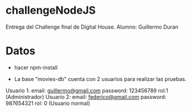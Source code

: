 # challengeNodeJS

Entrega del Challenge final de Digital House.
Alumno: Guillermo Duran

# Datos

- hacer npm-install

- La base "movies-db" cuenta con 2 usuarios para realizar las pruebas.

Usuario 1: email: guillermo@gmail.com password: 123456789 rol:1 (Administrador)
Usuario 2: email: federico@gmail.com password: 987654321 rol: 0 (Usuario normal)
